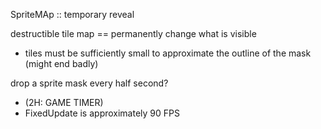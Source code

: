 SpriteMAp :: temporary reveal

destructible tile map == permanently change what is visible

  - tiles must be sufficiently small to approximate the outline of the mask
    (might end badly)
    
drop a sprite mask every half second?

  - (2H: GAME TIMER)
  - FixedUpdate is approximately 90 FPS
  
  
